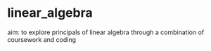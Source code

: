 # linear_algebra
aim: to explore principals of linear algebra through a combination of coursework and coding
